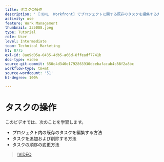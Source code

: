 ```yaml
---
title: タスクの操作
description: ' [!DNL  Workfront] でプロジェクトに関する既存のタスクを編集する方法、タスクを追加および削除する方法、タスクの順序を変更する方法について説明します。'
activity: use
feature: Work Management
thumbnail: 335088.jpeg
type: Tutorial
role: User
level: Intermediate
team: Technical Marketing
kt: 8775
exl-id: 8ae9d05a-0435-4db5-a66d-8ffeadf7741b
doc-type: video
source-git-commit: 650e4d346e1792863930dcebafacab4c88f2a8bc
workflow-type: tm+mt
source-wordcount: '51'
ht-degree: 100%

---
```


# タスクの操作

このビデオでは、次のことを学習します。

* プロジェクト内の既存のタスクを編集する方法
* タスクを追加および削除する方法
* タスクの順序の変更方法

>[!VIDEO](https://video.tv.adobe.com/v/335088/?quality=12&learn=on)
